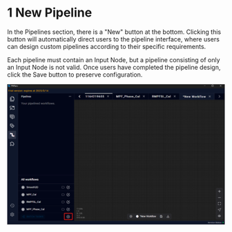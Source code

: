 # 1 New Pipeline

In the Pipelines section, there is a "New" button at the bottom. Clicking this button will automatically direct users to the pipeline interface, where users can design custom pipelines according to their specific requirements.

Each pipeline must contain an Input Node, but a pipeline consisting of only an Input Node is not valid. Once users have completed the pipeline design, click the Save button to preserve configuration.

![Image](img/image_77.png)

